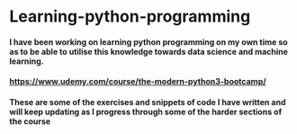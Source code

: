 # Learning-python-programming
#### I have been working on learning python programming on my own time so as to be able to utilise this knowledge towards data science and machine learning.
#### https://www.udemy.com/course/the-modern-python3-bootcamp/
#### These are some of the exercises and snippets of code I have written and will keep updating as I progress through some of the harder sections of the course
